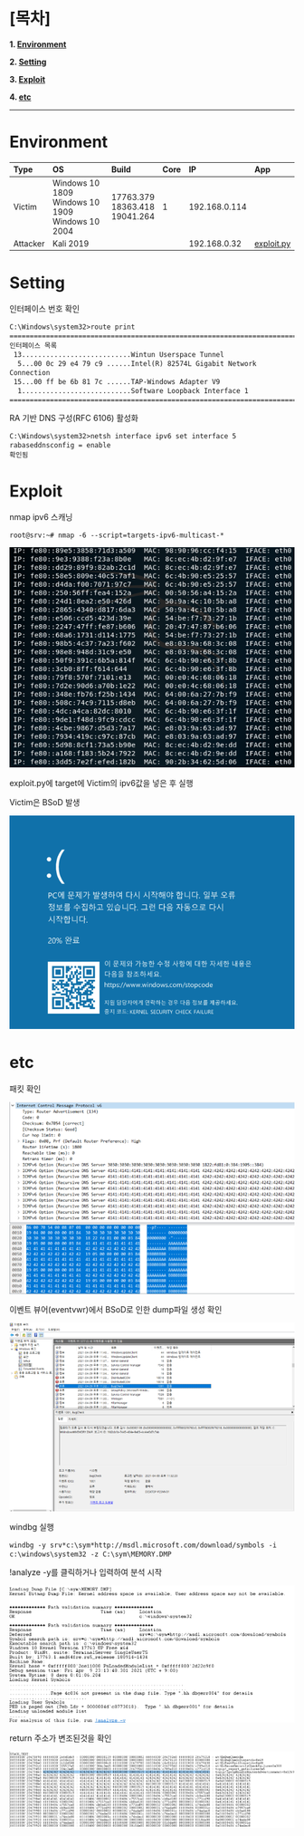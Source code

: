 # [목차]
**1. [Environment](#Environment)**

**2. [Setting](#Setting)**

**3. [Exploit](#Exploit)**

**4. [etc](#etc)**


***


# **Environment**

| Type       | OS                                                      | Build                                 | Core | IP            | App          |
| :---       | :---                                                    | :---                                  | :--- | :---          | :---         |
| Victim     | Windows 10 1809</br>Windows 10 1909</br>Windows 10 2004 | 17763.379</br>18363.418</br>19041.264 | 1    | 192.168.0.114 |              |
| Attacker   | Kali 2019    	                                       |                                       |      | 192.168.0.32  | [exploit.py](https://github.com/2jinu/CVE/blob/main/DoS/%5BWindows%5D%20CVE-2020-16898/file/exploit.py) |

# **Setting**

인터페이스 번호 확인

```
C:\Windows\system32>route print
===========================================================================
인터페이스 목록
 13...........................Wintun Userspace Tunnel
  5...00 0c 29 e4 79 c9 ......Intel(R) 82574L Gigabit Network Connection
 15...00 ff be 6b 81 7c ......TAP-Windows Adapter V9
  1...........................Software Loopback Interface 1
===========================================================================
```

RA 기반 DNS 구성(RFC 6106) 활성화

```
C:\Windows\system32>netsh interface ipv6 set interface 5 rabaseddnsconfig = enable
확인됨
```

# **Exploit**

nmap ipv6 스캐닝

```
root@srv:~# nmap -6 --script=targets-ipv6-multicast-*
```

![](images/2022-05-18-22-38-02.png)

exploit.py에 target에 Victim의 ipv6값을 넣은 후 실행

Victim은 BSoD 발생

![](images/2022-05-18-22-38-28.png)

# **etc**

패킷 확인

![](images/2022-05-18-22-38-37.png)

이벤트 뷰어(eventvwr)에서 BSoD로 인한 dump파일 생성 확인

![](images/2022-05-18-22-39-18.png)

windbg 실행

```
windbg -y srv*c:\sym*http://msdl.microsoft.com/download/symbols -i c:\windows\system32 -z C:\sym\MEMORY.DMP
```

!analyze -y를 클릭하거나 입력하여 분석 시작

![](images/2022-05-18-22-40-28.png)

return 주소가 변조된것을 확인

![](images/2022-05-18-22-38-54.png)